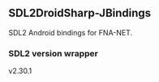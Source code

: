 ## SDL2DroidSharp-JBindings

SDL2 Android bindings for FNA-NET.

### SDL2 version wrapper

v2.30.1

